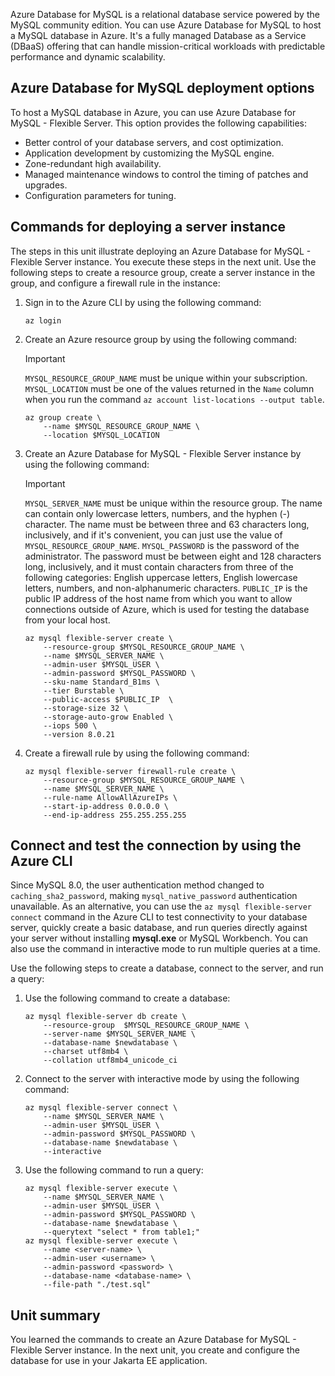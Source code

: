 Azure Database for MySQL is a relational database service powered by the MySQL community edition. You can use Azure Database for MySQL to host a MySQL database in Azure. It's a fully managed Database as a Service (DBaaS) offering that can handle mission-critical workloads with predictable performance and dynamic scalability.

## Azure Database for MySQL deployment options

To host a MySQL database in Azure, you can use Azure Database for MySQL - Flexible Server. This option provides the following capabilities:

- Better control of your database servers, and cost optimization.
- Application development by customizing the MySQL engine.
- Zone-redundant high availability.
- Managed maintenance windows to control the timing of patches and upgrades.
- Configuration parameters for tuning.

## Commands for deploying a server instance

The steps in this unit illustrate deploying an Azure Database for MySQL - Flexible Server instance. You execute these steps in the next unit. Use the following steps to create a resource group, create a server instance in the group, and configure a firewall rule in the instance:

1. Sign in to the Azure CLI by using the following command:

    ```azurecli
    az login
    ```

1. Create an Azure resource group by using the following command:

    > [!IMPORTANT]
    > `MYSQL_RESOURCE_GROUP_NAME` must be unique within your subscription. `MYSQL_LOCATION` must be one of the values returned in the `Name` column when you run the command `az account list-locations --output table`.

    ```azurecli
    az group create \
        --name $MYSQL_RESOURCE_GROUP_NAME \
        --location $MYSQL_LOCATION
    ```

1. Create an Azure Database for MySQL - Flexible Server instance by using the following command:

    > [!IMPORTANT]
    > `MYSQL_SERVER_NAME` must be unique within the resource group. The name can contain only lowercase letters, numbers, and the hyphen (-) character. The name must be between three and 63 characters long, inclusively, and if it's convenient, you can just use the value of `MYSQL_RESOURCE_GROUP_NAME`. `MYSQL_PASSWORD` is the password of the administrator. The password must be between eight and 128 characters long, inclusively, and it must contain characters from three of the following categories: English uppercase letters, English lowercase letters, numbers, and non-alphanumeric characters. `PUBLIC_IP` is the public IP address of the host name from which you want to allow connections outside of Azure, which is used for testing the database from your local host.

    ```azurecli
    az mysql flexible-server create \
        --resource-group $MYSQL_RESOURCE_GROUP_NAME \
        --name $MYSQL_SERVER_NAME \
        --admin-user $MYSQL_USER \
        --admin-password $MYSQL_PASSWORD \
        --sku-name Standard_B1ms \
        --tier Burstable \
        --public-access $PUBLIC_IP  \
        --storage-size 32 \
        --storage-auto-grow Enabled \
        --iops 500 \
        --version 8.0.21
    ```

1. Create a firewall rule by using the following command:

    ```azurecli
    az mysql flexible-server firewall-rule create \
        --resource-group $MYSQL_RESOURCE_GROUP_NAME \
        --name $MYSQL_SERVER_NAME \
        --rule-name AllowAllAzureIPs \
        --start-ip-address 0.0.0.0 \
        --end-ip-address 255.255.255.255
    ```

## Connect and test the connection by using the Azure CLI

Since MySQL 8.0, the user authentication method changed to `caching_sha2_password`, making `mysql_native_password` authentication unavailable. As an alternative, you can use the `az mysql flexible-server connect` command in the Azure CLI to test connectivity to your database server, quickly create a basic database, and run queries directly against your server without installing **mysql.exe** or MySQL Workbench. You can also use the command in interactive mode to run multiple queries at a time.

Use the following steps to create a database, connect to the server, and run a query:

1. Use the following command to create a database:

    ```azurecli
    az mysql flexible-server db create \
        --resource-group  $MYSQL_RESOURCE_GROUP_NAME \
        --server-name $MYSQL_SERVER_NAME \
        --database-name $newdatabase \
        --charset utf8mb4 \
        --collation utf8mb4_unicode_ci
    ```

1. Connect to the server with interactive mode by using the following command:

    ```azurecli
    az mysql flexible-server connect \
        --name $MYSQL_SERVER_NAME \
        --admin-user $MYSQL_USER \
        --admin-password $MYSQL_PASSWORD \
        --database-name $newdatabase \
        --interactive
    ```

1. Use the following command to run a query:

    ```azurecli
    az mysql flexible-server execute \
        --name $MYSQL_SERVER_NAME \
        --admin-user $MYSQL_USER \
        --admin-password $MYSQL_PASSWORD \
        --database-name $newdatabase \
        --querytext "select * from table1;"
    az mysql flexible-server execute \
        --name <server-name> \
        --admin-user <username> \
        --admin-password <password> \
        --database-name <database-name> \
        --file-path "./test.sql"
    ```

## Unit summary

You learned the commands to create an Azure Database for MySQL - Flexible Server instance. In the next unit, you create and configure the database for use in your Jakarta EE application.

